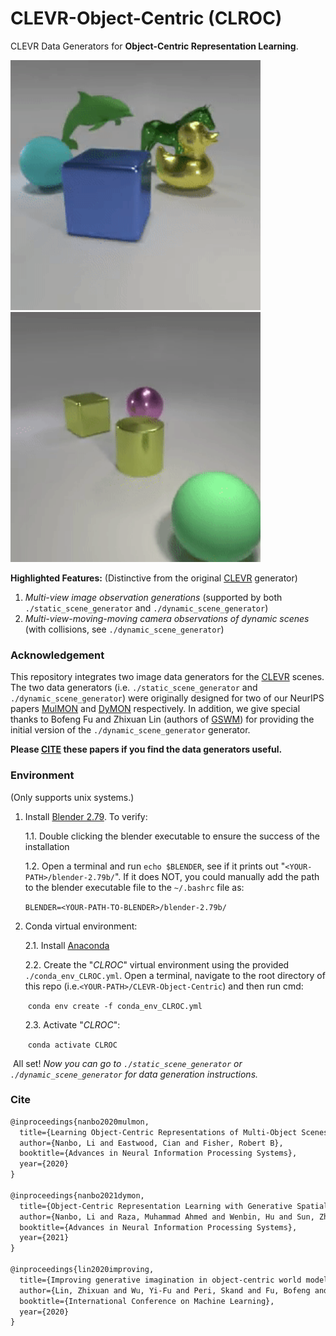 # CLEVR-Object-Centric (CLROC) 
CLEVR Data Generators for **Object-Centric Representation Learning**.   
 

<p float="left">
    <img src="assets/demo_static.gif" width="400"/>  
    <img src="assets/demo_dynamic.gif" width="400"/>  
</p>  

  

**Highlighted Features:**   (Distinctive from the original [CLEVR](https://github.com/facebookresearch/clevr-dataset-gen) generator)

1. *Multi-view image observation generations* (supported by both `./static_scene_generator` and `./dynamic_scene_generator`)
2. *Multi-view-moving-moving camera observations of dynamic scenes* (with collisions, see `./dynamic_scene_generator`)  
  

### Acknowledgement  

This repository integrates two image data generators for the [CLEVR](https://github.com/facebookresearch/clevr-dataset-gen) scenes. The two data generators (i.e. `./static_scene_generator` and `./dynamic_scene_generator`) were originally designed for two of our NeurIPS papers [MulMON](https://github.com/NanboLi/MulMON) and [DyMON](https://proceedings.neurips.cc/paper/2021/file/593906af0d138e69f49d251d3e7cbed0-Paper.pdf) respectively. In addition, we give special thanks to Bofeng Fu and Zhixuan Lin (authors of [GSWM](https://sites.google.com/view/gswm)) for providing the initial version of the `./dynamic_scene_generator` generator.   

**Please [CITE](#Cite) these papers if you find the data generators useful.**  
    

### Environment 
(Only supports unix systems.) 

1. Install [Blender 2.79](https://www.blender.org/download/releases/2-79/).  To verify:   

   1.1. Double clicking the blender executable to ensure the success of the installation

   1.2. Open a terminal and run ```echo $BLENDER```, see if it prints out "`<YOUR-PATH>/blender-2.79b/`". If it does NOT, you could manually add the path to the blender executable file to the `~/.bashrc` file as:  

   ​	```BLENDER=<YOUR-PATH-TO-BLENDER>/blender-2.79b/```    

2. Conda virtual environment:

   2.1. Install [Anaconda](https://docs.anaconda.com/anaconda/install/linux/)

   2.2. Create the "*CLROC*" virtual environment using the provided `./conda_env_CLROC.yml`. Open a terminal, navigate to the root directory of this repo (i.e.`<YOUR-PATH>/CLEVR-Object-Centric`) and then run cmd: 

   ​	```conda env create -f conda_env_CLROC.yml```  

   2.3. Activate "*CLROC*":  

   ​	```conda activate CLROC```

​	All set! *Now you can go to `./static_scene_generator` or `./dynamic_scene_generator` for data generation instructions.*

   

### Cite
```latex
@inproceedings{nanbo2020mulmon,
  title={Learning Object-Centric Representations of Multi-Object Scenes from Multiple Views},
  author={Nanbo, Li and Eastwood, Cian and Fisher, Robert B},
  booktitle={Advances in Neural Information Processing Systems},
  year={2020}
}
    
@inproceedings{nanbo2021dymon,
  title={Object-Centric Representation Learning with Generative Spatial-Temporal Factorization},
  author={Nanbo, Li and Raza, Muhammad Ahmed and Wenbin, Hu and Sun, Zhaole and Fisher, Robert},
  booktitle={Advances in Neural Information Processing Systems},
  year={2021}
}
   
@inproceedings{lin2020improving,
  title={Improving generative imagination in object-centric world models},
  author={Lin, Zhixuan and Wu, Yi-Fu and Peri, Skand and Fu, Bofeng and Jiang, Jindong and Ahn, Sungjin},
  booktitle={International Conference on Machine Learning},
  year={2020}
}
```

